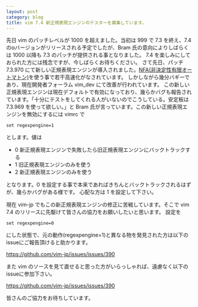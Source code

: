 ```yaml
---
layout: post
category: blog
title: vim 7.4 新正規表現エンジンのテスターを募集しています。
---
```


先日 vim のパッチレベルが 1000 を超えました。当初は 999 で 7.3 を終え、7.4 のαバージョンがリリースされる予定でしたが、Bram 氏の意向によりしばらくは 1000 以降も 7.3 のパッチが提供される事となりました。
7.4 を楽しみにしておられた方には残念ですが、今しばらくお待ちください。
さて先日、パッチ 7.3.970 にて新しい正規表現エンジンが導入されました。[NFA(非決定性有限オートマトン)](http://ja.wikipedia.org/wiki/%E9%9D%9E%E6%B1%BA%E5%AE%9A%E6%80%A7%E6%9C%89%E9%99%90%E3%82%AA%E3%83%BC%E3%83%88%E3%83%9E%E3%83%88%E3%83%B3)を使う事で若干高速化がなされています。
しかしながら幾分バギーであり、現在開発者フォーラム vim\_dev にて改善が行われています。
この新しい正規表現エンジンは現在デフォルトで有効になっており、幾らかバグも報告されています。「十分にテストをしてくれる人がいないのでこうしている。安定板は 7.3.969 を使って欲しい。」と Bram 氏が言っています。この新しい正規表現エンジンを無効にするには vimrc で

```
set regexpengine=1
```

とします。値は

* 0 新正規表現エンジンで失敗したら旧正規表現エンジンにバックトラックする
* 1 旧正規表現エンジンのみを使う
* 2 新正規表現エンジンのみを使う

となります。0 を設定する事で本来であればきちんとバックトラックされるはずが、幾らかバグがある様です。
心配な方は 1 を設定して下さい。

現在 vim-jp でもこの新正規表現エンジンの修正に苦戦しています。そこで vim 7.4 のリリースに先駆けて皆さんの協力をお願いしたいと思います。
設定を

```
set regexpengine=0
```

にした状態で、元の動作(regexpengine=1)と異なる物を発見された方は以下のissueにご報告頂けると助かります。

https://github.com/vim-jp/issues/issues/390

また vim のソースを見て直せると思った方がいらっしゃれば、遠慮なく以下のissueに参加下さい。

https://github.com/vim-jp/issues/issues/390

皆さんのご協力をお待ちしています。

